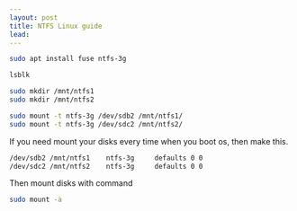 ```yaml
---
layout: post
title: NTFS Linux guide
lead: 
---
```



```bash
sudo apt install fuse ntfs-3g
```

```bash
lsblk
```

```bash
sudo mkdir /mnt/ntfs1 
sudo mkdir /mnt/ntfs2
```

```bash	
sudo mount -t ntfs-3g /dev/sdb2 /mnt/ntfs1/
sudo mount -t ntfs-3g /dev/sdc2 /mnt/ntfs2/
```
If you need mount your disks every time when you boot os, then make this.

```bash
/dev/sdb2 /mnt/ntfs1	ntfs-3g		defaults 0 0
/dev/sdc2 /mnt/ntfs2	ntfs-3g		defaults 0 0
```

Then mount disks with command

```bash
sudo mount -a
```